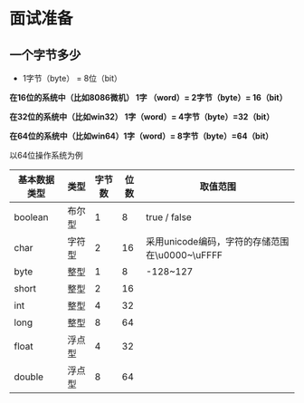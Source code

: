 # 面试准备

## 一个字节多少

- 1字节（byte） = 8位（bit）

 **在16位的系统中（比如8086微机） 1字 （word）= 2字节（byte）= 16（bit）**

 **在32位的系统中（比如win32） 1字（word）= 4字节（byte）=32（bit）**

 **在64位的系统中（比如win64）1字（word）= 8字节（byte）=64（bit）**

以64位操作系统为例

| 基本数据类型 | 类型   | 字节数 | 位数 | 取值范围                                       |
| ------------ | ------ | ------ | ---- | ---------------------------------------------- |
| boolean      | 布尔型 | 1      | 8    | true / false                                   |
| char         | 字符型 | 2      | 16   | 采用unicode编码，字符的存储范围在\u0000~\uFFFF |
| byte         | 整型   | 1      | 8    | -128~127                                       |
| short        | 整型   | 2      | 16   |                                                |
| int          | 整型   | 4      | 32   |                                                |
| long         | 整型   | 8      | 64   |                                                |
| float        | 浮点型 | 4      | 32   |                                                |
| double       | 浮点型 | 8      | 64   |                                                |

